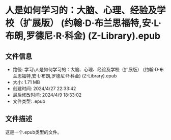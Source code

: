 ﻿# 人是如何学习的：大脑、心理、经验及学校（扩展版） (约翰·D·布兰思福特,安·L·布朗,罗德尼·R·科金) (Z-Library).epub

## 文件信息
- 路径: 学习\人是如何学习的：大脑、心理、经验及学校（扩展版） (约翰·D·布兰思福特,安·L·布朗,罗德尼·R·科金) (Z-Library).epub
- 大小: 1.71 MB
- 创建时间: 2024/4/27 22:33:42
- 最后修改时间: 2024/4/9 18:33:02
- 文件类型: .epub

## 文件描述
这是一个.epub类型的文件。

